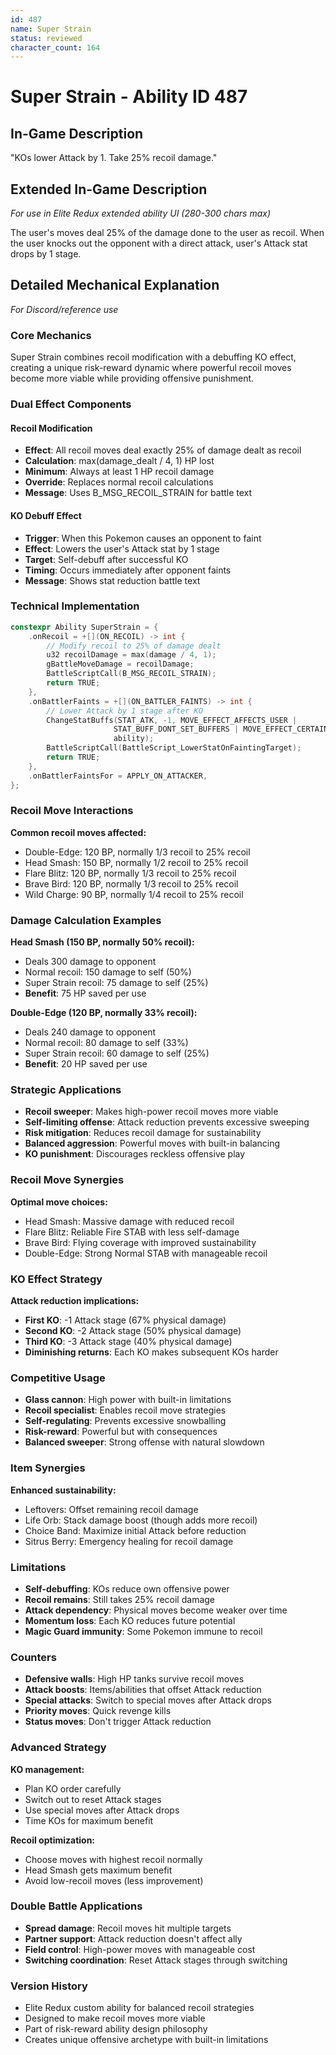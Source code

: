 ```yaml
---
id: 487
name: Super Strain
status: reviewed
character_count: 164
---
```


# Super Strain - Ability ID 487

## In-Game Description
"KOs lower Attack by 1. Take 25% recoil damage."

## Extended In-Game Description
*For use in Elite Redux extended ability UI (280-300 chars max)*

The user's moves deal 25% of the damage done to the user as recoil. When the user knocks out the opponent with a direct attack, user's Attack stat drops by 1 stage.

## Detailed Mechanical Explanation
*For Discord/reference use*

### Core Mechanics
Super Strain combines recoil modification with a debuffing KO effect, creating a unique risk-reward dynamic where powerful recoil moves become more viable while providing offensive punishment.

### Dual Effect Components

#### Recoil Modification
- **Effect**: All recoil moves deal exactly 25% of damage dealt as recoil
- **Calculation**: max(damage_dealt / 4, 1) HP lost
- **Minimum**: Always at least 1 HP recoil damage
- **Override**: Replaces normal recoil calculations
- **Message**: Uses B_MSG_RECOIL_STRAIN for battle text

#### KO Debuff Effect  
- **Trigger**: When this Pokemon causes an opponent to faint
- **Effect**: Lowers the user's Attack stat by 1 stage
- **Target**: Self-debuff after successful KO
- **Timing**: Occurs immediately after opponent faints
- **Message**: Shows stat reduction battle text

### Technical Implementation
```c
constexpr Ability SuperStrain = {
    .onRecoil = +[](ON_RECOIL) -> int {
        // Modify recoil to 25% of damage dealt
        u32 recoilDamage = max(damage / 4, 1);
        gBattleMoveDamage = recoilDamage;
        BattleScriptCall(B_MSG_RECOIL_STRAIN);
        return TRUE;
    },
    .onBattlerFaints = +[](ON_BATTLER_FAINTS) -> int {
        // Lower Attack by 1 stage after KO
        ChangeStatBuffs(STAT_ATK, -1, MOVE_EFFECT_AFFECTS_USER | 
                       STAT_BUFF_DONT_SET_BUFFERS | MOVE_EFFECT_CERTAIN, 
                       ability);
        BattleScriptCall(BattleScript_LowerStatOnFaintingTarget);
        return TRUE;
    },
    .onBattlerFaintsFor = APPLY_ON_ATTACKER,
};
```

### Recoil Move Interactions
**Common recoil moves affected:**
- Double-Edge: 120 BP, normally 1/3 recoil to 25% recoil
- Head Smash: 150 BP, normally 1/2 recoil to 25% recoil  
- Flare Blitz: 120 BP, normally 1/3 recoil to 25% recoil
- Brave Bird: 120 BP, normally 1/3 recoil to 25% recoil
- Wild Charge: 90 BP, normally 1/4 recoil to 25% recoil

### Damage Calculation Examples
**Head Smash (150 BP, normally 50% recoil):**
- Deals 300 damage to opponent
- Normal recoil: 150 damage to self (50%)
- Super Strain recoil: 75 damage to self (25%)
- **Benefit**: 75 HP saved per use

**Double-Edge (120 BP, normally 33% recoil):**
- Deals 240 damage to opponent  
- Normal recoil: 80 damage to self (33%)
- Super Strain recoil: 60 damage to self (25%)
- **Benefit**: 20 HP saved per use

### Strategic Applications
- **Recoil sweeper**: Makes high-power recoil moves more viable
- **Self-limiting offense**: Attack reduction prevents excessive sweeping
- **Risk mitigation**: Reduces recoil damage for sustainability
- **Balanced aggression**: Powerful moves with built-in balancing
- **KO punishment**: Discourages reckless offensive play

### Recoil Move Synergies
**Optimal move choices:**
- Head Smash: Massive damage with reduced recoil
- Flare Blitz: Reliable Fire STAB with less self-damage
- Brave Bird: Flying coverage with improved sustainability
- Double-Edge: Strong Normal STAB with manageable recoil

### KO Effect Strategy
**Attack reduction implications:**
- **First KO**: -1 Attack stage (67% physical damage)
- **Second KO**: -2 Attack stage (50% physical damage)  
- **Third KO**: -3 Attack stage (40% physical damage)
- **Diminishing returns**: Each KO makes subsequent KOs harder

### Competitive Usage
- **Glass cannon**: High power with built-in limitations
- **Recoil specialist**: Enables recoil move strategies
- **Self-regulating**: Prevents excessive snowballing
- **Risk-reward**: Powerful but with consequences
- **Balanced sweeper**: Strong offense with natural slowdown

### Item Synergies
**Enhanced sustainability:**
- Leftovers: Offset remaining recoil damage
- Life Orb: Stack damage boost (though adds more recoil)
- Choice Band: Maximize initial Attack before reduction
- Sitrus Berry: Emergency healing for recoil damage

### Limitations
- **Self-debuffing**: KOs reduce own offensive power
- **Recoil remains**: Still takes 25% recoil damage
- **Attack dependency**: Physical moves become weaker over time
- **Momentum loss**: Each KO reduces future potential
- **Magic Guard immunity**: Some Pokemon immune to recoil

### Counters
- **Defensive walls**: High HP tanks survive recoil moves
- **Attack boosts**: Items/abilities that offset Attack reduction
- **Special attacks**: Switch to special moves after Attack drops
- **Priority moves**: Quick revenge kills
- **Status moves**: Don't trigger Attack reduction

### Advanced Strategy
**KO management:**
- Plan KO order carefully
- Switch out to reset Attack stages
- Use special moves after Attack drops
- Time KOs for maximum benefit

**Recoil optimization:**
- Choose moves with highest recoil normally
- Head Smash gets maximum benefit
- Avoid low-recoil moves (less improvement)

### Double Battle Applications
- **Spread damage**: Recoil moves hit multiple targets
- **Partner support**: Attack reduction doesn't affect ally
- **Field control**: High-power moves with manageable cost
- **Switching coordination**: Reset Attack stages through switching

### Version History
- Elite Redux custom ability for balanced recoil strategies
- Designed to make recoil moves more viable
- Part of risk-reward ability design philosophy
- Creates unique offensive archetype with built-in limitations